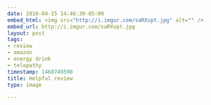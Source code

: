 ```yaml
---
date: 2016-04-15 14:46:30-05:00
embed_html: <img src="http://i.imgur.com/saRXvpt.jpg" alt="" />
embed_url: http://i.imgur.com/saRXvpt.jpg
layout: post
tags:
- review
- amazon
- energy drink
- telepathy
timestamp: 1460749590
title: Helpful review
type: image

---
```

<img src="http://i.imgur.com/saRXvpt.jpg" alt="" />

